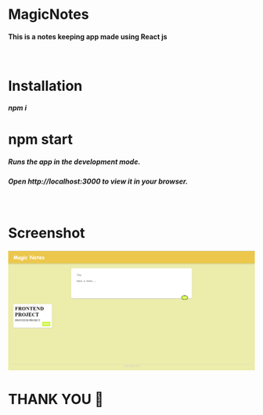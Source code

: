 ﻿# MagicNotes
 #### This is a notes keeping app made using React js
 <br>

# Installation
##### npm i 

# npm start
##### Runs the app in the development mode.
##### Open http://localhost:3000 to view it in your browser.


<br>

# Screenshot
![Magic_Notes](magicNotes.png)



# THANK YOU 🙂
